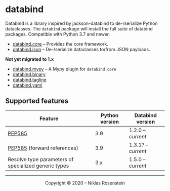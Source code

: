 # databind

Databind is a library inspired by jackson-databind to de-/serialize Python dataclasses. The `databind` package
will install the full suite of databind packages. Compatible with Python 3.7 and newer.

* [databind.core](https://pypi.org/project/databind.core/) &ndash; Provides the core framework.
* [databind.json](https://pypi.org/project/databind.json/) &ndash; De-/serialize dataclasses to/from JSON payloads.

__Not yet migrated to 1.x__

* [databind.mypy](https://pypi.org/project/databind.mypy/) &ndash; A Mypy plugin for `databind.core`
* [databind.binary](https://pypi.org/project/databind.binary/)
* [databind.tagline](https://pypi.org/project/databind.tagline/)
* [databind.yaml](https://pypi.org/project/databind.yaml/)

## Supported features

| Feature | Python version | Databind version |
| ------- | -------------- | ---------------- |
| [PEP585](https://www.python.org/dev/peps/pep-0585/) | 3.9 | 1.2.0 &ndash; *current* |
| [PEP585](https://www.python.org/dev/peps/pep-0585/) (forward references) | 3.9 | 1.3.1? &ndash; *current* |
| Resolve type parameters of specialized generic types | 3.x | 1.5.0 &ndash; *current* |

---

<p align="center">Copyright &copy; 2020 &ndash; Niklas Rosenstein</p>
